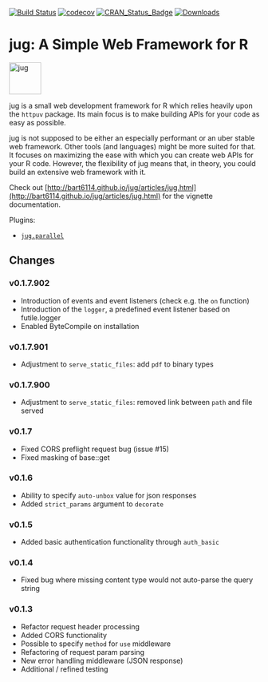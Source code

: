 [![Build Status](https://travis-ci.org/Bart6114/jug.svg)](https://travis-ci.org/Bart6114/jug)
[![codecov](https://codecov.io/gh/Bart6114/jug/branch/master/graph/badge.svg)](https://codecov.io/gh/Bart6114/jug)
[![CRAN\_Status\_Badge](http://www.r-pkg.org/badges/version/jug)](http://cran.r-project.org/web/packages/jug)
[![Downloads](http://cranlogs.r-pkg.org/badges/jug)](http://cran.rstudio.com/package=jug)

# jug: A Simple Web Framework for R

<img src="https://github.com/Bart6114/jug/blob/master/var/beer_jug.png?raw=true" width="64" alt="jug">

jug is a small web development framework for R which relies heavily upon the ```httpuv``` package. Its main focus is to make building APIs for your code as easy as possible.

jug is not supposed to be either an especially performant or an uber stable web framework. Other tools (and languages) might be more suited for that. It focuses on maximizing the ease with which you can create web APIs for your R code. However, the flexibility of jug means that, in theory, you could build an extensive web framework with it.

Check out [http://bart6114.github.io/jug/articles/jug.html](http://bart6114.github.io/jug/articles/jug.html) for the vignette documentation.

Plugins:

- [`jug.parallel`](https://github.com/Bart6114/jug.parallel)

## Changes

### v0.1.7.902
- Introduction of events and event listeners (check e.g. the `on` function)
- Introduction of the `logger`, a predefined event listener based on futile.logger
- Enabled ByteCompile on installation

### v0.1.7.901
- Adjustment to `serve_static_files`: add `pdf` to binary types

### v0.1.7.900
- Adjustment to `serve_static_files`: removed link between `path` and file served

### v0.1.7

- Fixed CORS preflight request bug (issue #15)
- Fixed masking of base::get

### v0.1.6

- Ability to specify `auto-unbox` value for json responses
- Added `strict_params` argument to `decorate`

### v0.1.5

- Added basic authentication functionality through `auth_basic`

### v0.1.4

- Fixed bug where missing content type would not auto-parse the query string


### v0.1.3

- Refactor request header processing
- Added CORS functionality
- Possible to specify `method` for `use` middleware
- Refactoring of request param parsing
- New error handling middleware (JSON response)
- Additional / refined testing
